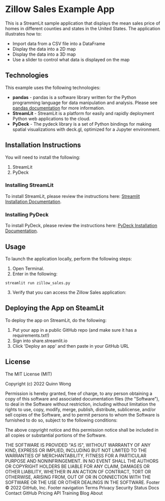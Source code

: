 # Zillow Sales Example App

This is a StreamLit sample application that displays the mean sales price of homes in different counties and states in the United States. The application illustrates how to:

- Import data from a CSV file into a DataFrame
- Display the data into a 2D map
- Display the data into a 3D map
- Use a slider to control what data is displayed on the map

## Technologies

This example uses the following technologies:

- **pandas** - pandas is a software library written for the Python programming language for data manipulation and analysis. Please see [pandas documentation](https://pandas.pydata.org/) for more information.
- **StreamLit** - StreamLit is a platform for easily and rapidly deployment Python web applications to the cloud.
- **PyDeck** - The pydeck library is a set of Python bindings for making spatial visualizations with deck.gl, optimized for a Jupyter environment.

## Installation Instructions

You will need to install the following:

1. StreamLit
2. PyDeck

### Installing StreamLit

To install StreamLit, please review the instructions here: [Streamlit Installation Documentation](https://docs.streamlit.io/library/get-started/installation).

### Installing PyDeck

To install PyDeck, please review the instructions here: [PyDeck Installation Documentation](https://pydeck.gl/installation.html).

## Usage

To launch the application locally, perform the following steps:

1. Open Terminal.
2. Enter in the following:

`streamlit run zillow_sales.py`

3. Verify that you can access the Zillow Sales application:

## Deploying the App on SteamLit

To deploy the app on StreamLit, do the following:

1. Put your app in a public GitHub repo (and make sure it has a requirements.txt!)
2. Sign into share.streamlit.io
3. Click 'Deploy an app' and then paste in your GitHub URL

## License

The MIT License (MIT)

Copyright (c) 2022 Quinn Wong

Permission is hereby granted, free of charge, to any person obtaining a copy of this software and associated documentation files (the "Software"), to deal in the Software without restriction, including without limitation the rights to use, copy, modify, merge, publish, distribute, sublicense, and/or sell copies of the Software, and to permit persons to whom the Software is furnished to do so, subject to the following conditions:

The above copyright notice and this permission notice shall be included in all copies or substantial portions of the Software.

THE SOFTWARE IS PROVIDED "AS IS", WITHOUT WARRANTY OF ANY KIND, EXPRESS OR IMPLIED, INCLUDING BUT NOT LIMITED TO THE WARRANTIES OF MERCHANTABILITY, FITNESS FOR A PARTICULAR PURPOSE AND NONINFRINGEMENT. IN NO EVENT SHALL THE AUTHORS OR COPYRIGHT HOLDERS BE LIABLE FOR ANY CLAIM, DAMAGES OR OTHER LIABILITY, WHETHER IN AN ACTION OF CONTRACT, TORT OR OTHERWISE, ARISING FROM, OUT OF OR IN CONNECTION WITH THE SOFTWARE OR THE USE OR OTHER DEALINGS IN THE SOFTWARE.
Footer
© 2022 GitHub, Inc.
Footer navigation
Terms
Privacy
Security
Status
Docs
Contact GitHub
Pricing
API
Training
Blog
About

